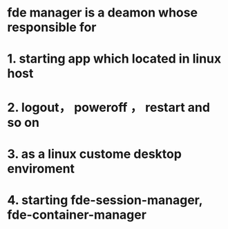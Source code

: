 # fde manager is a deamon whose responsible for 
# 1.  starting app which located in linux host
# 2. logout， poweroff ， restart and so on 
# 3.  as a linux custome desktop enviroment
# 4. starting fde-session-manager, fde-container-manager


